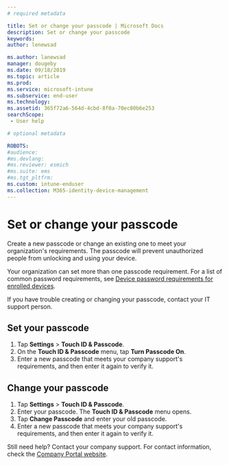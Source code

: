 ```yaml
---
# required metadata

title: Set or change your passcode | Microsoft Docs
description: Set or change your passcode
keywords:
author: lenewsad

ms.author: lanewsad
manager: dougeby
ms.date: 09/18/2019
ms.topic: article
ms.prod:
ms.service: microsoft-intune
ms.subservice: end-user
ms.technology:
ms.assetid: 365f72a6-564d-4cbd-8f0a-70ec80b6e253
searchScope:
 - User help

# optional metadata

ROBOTS:  
#audience:
#ms.devlang:
#ms.reviewer: esmich
#ms.suite: ems
#ms.tgt_pltfrm:
ms.custom: intune-enduser
ms.collection: M365-identity-device-management
---
```


# Set or change your passcode

Create a new passcode or change an existing one to meet your organization's requirements. The passcode will prevent unauthorized people from unlocking and using your device. 

Your organization can set more than one passcode requirement. For a list of common password requirements, see [Device password requirements for enrolled devices](password-does-not-meet-it-administrator-requirements.md).  

If you have trouble creating or changing your passcode, contact your IT support person.  


## Set your passcode

1. Tap **Settings** > **Touch ID & Passcode**.
2. On the **Touch ID & Passcode** menu, tap **Turn Passcode On**.
3. Enter a new passcode that meets your company support's requirements, and then enter it again to verify it.

## Change your passcode

1. Tap **Settings** > **Touch ID & Passcode**.
2. Enter your passcode. The **Touch ID & Passcode** menu opens.
2. Tap **Change Passcode** and enter your old passcode.
3. Enter a new passcode that meets your company support's requirements, and then enter it again to verify it.

Still need help? Contact your company support. For contact information, check the [Company Portal website](https://go.microsoft.com/fwlink/?linkid=2010980).
